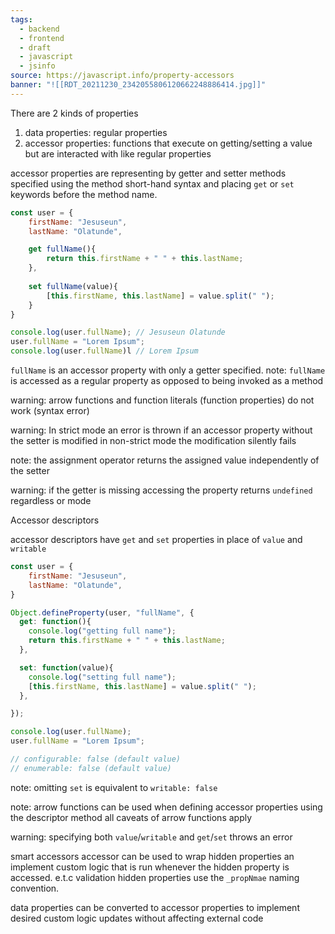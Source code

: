 ```yaml
---
tags:
  - backend
  - frontend
  - draft
  - javascript
  - jsinfo
source: https://javascript.info/property-accessors
banner: "![[RDT_20211230_2342055806120662248886414.jpg]]"
---
```

There are 2 kinds of properties
1. data properties: regular properties
2. accessor properties: functions that execute on getting/setting a value but are interacted with like regular properties 

accessor properties are representing by getter and setter methods 
specified using the method short-hand syntax  and placing `get` or `set` keywords before the method name.

```javascript
const user = {
	firstName: "Jesuseun",
	lastName: "Olatunde",

	get fullName(){
		return this.firstName + " " + this.lastName;
	},
	
	set fullName(value){
		[this.firstName, this.lastName] = value.split(" ");
	}
}

console.log(user.fullName); // Jesuseun Olatunde
user.fullName = "Lorem Ipsum";
console.log(user.fullName)l // Lorem Ipsum
```

`fullName` is an accessor property with only a getter specified.
note:
	`fullName` is accessed as a regular property as opposed to being invoked as a method

warning:
	arrow functions and function literals (function properties) do not work (syntax error)

warning:
	In strict mode an error is thrown if an accessor property without the setter is modified
	in non-strict mode the modification silently fails

note:
	the assignment operator returns the assigned value independently of the setter

warning:
	if the getter is missing accessing the property returns `undefined` regardless or mode

Accessor descriptors

accessor descriptors have `get` and `set` properties in place of  `value` and `writable`

```javascript
const user = {
	firstName: "Jesuseun",
	lastName: "Olatunde",
}

Object.defineProperty(user, "fullName", {
  get: function(){ 
    console.log("getting full name");
    return this.firstName + " " + this.lastName; 
  },

  set: function(value){
    console.log("setting full name");
    [this.firstName, this.lastName] = value.split(" ");
  },

});

console.log(user.fullName);
user.fullName = "Lorem Ipsum";

// configurable: false (default value)
// enumerable: false (default value)
```

note: 
	omitting `set` is equivalent to `writable: false`

note:
	arrow functions can be used when defining accessor properties using the descriptor method
	all caveats of arrow functions apply 

warning:
	specifying both `value`/`writable` and `get`/`set` throws an error

smart accessors 
accessor can be used to wrap hidden properties an implement custom logic that is run whenever the hidden property is accessed. e.t.c validation
hidden properties use the `_propNmae` naming convention.

data properties can be converted to accessor properties to implement desired custom logic updates without affecting external code